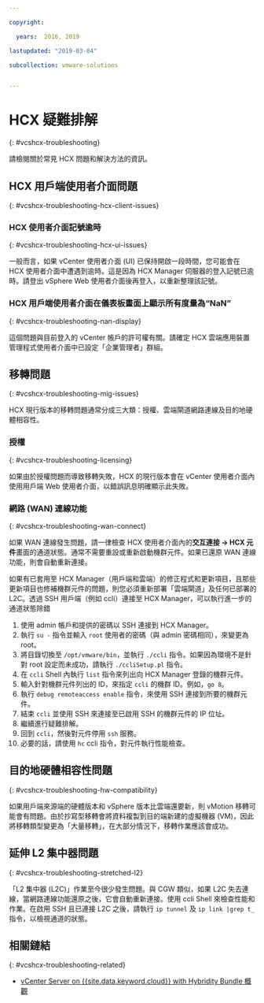 ```yaml
---

copyright:

  years:  2016, 2019

lastupdated: "2019-03-04"

subcollection: vmware-solutions


---
```


# HCX 疑難排解
{: #vcshcx-troubleshooting}

請檢閱關於常見 HCX 問題和解決方法的資訊。

## HCX 用戶端使用者介面問題
{: #vcshcx-troubleshooting-hcx-client-issues}

### HCX 使用者介面記號逾時
{: #vcshcx-troubleshooting-hcx-ui-issues}

一般而言，如果 vCenter 使用者介面 (UI) 已保持開啟一段時間，您可能會在 HCX 使用者介面中遭遇到逾時。這是因為 HCX Manager 伺服器的登入記號已逾時。請登出 vSphere Web 使用者介面後再登入，以重新整理該記號。

### HCX 用戶端使用者介面在儀表板畫面上顯示所有度量為“NaN”
{: #vcshcx-troubleshooting-nan-display}

這個問題與目前登入的 vCenter 帳戶的許可權有關。請確定 HCX 雲端應用裝置管理程式使用者介面中已設定「企業管理者」群組。

## 移轉問題
{: #vcshcx-troubleshooting-mig-issues}

HCX 現行版本的移轉問題通常分成三大類：授權、雲端閘道網路連線及目的地硬體相容性。

### 授權
{: #vcshcx-troubleshooting-licensing}

如果由於授權問題而導致移轉失敗，HCX 的現行版本會在 vCenter 使用者介面內使用用戶端 Web 使用者介面，以錯誤訊息明確顯示此失敗。

### 網路 (WAN) 連線功能
{: #vcshcx-troubleshooting-wan-connect}

如果 WAN 連線發生問題，請一律檢查 HCX 使用者介面內的**交互連接 -> HCX 元件**畫面的通道狀態。通常不需要重設或重新啟動機群元件。如果已還原 WAN 連線功能，則會自動重新連接。

如果有已套用至 HCX Manager（用戶端和雲端）的修正程式和更新項目，且那些更新項目也修補機群元件的問題，則您必須重新部署「雲端閘道」及任何已部署的 L2C。透過 SSH 用戶端（例如 ccli）連接至 HCX Manager，可以執行進一步的通道狀態除錯  

1. 使用 admin 帳戶和提供的密碼以 SSH 連接到 HCX Manager。
2. 執行 `su -` 指令並輸入 `root` 使用者的密碼（與 admin 密碼相同），來變更為 root。
3. 將目錄切換至 `/opt/vmware/bin`，並執行 `./ccli` 指令。如果因為環境不是針對 root 設定而未成功，請執行 `./ccliSetup.pl` 指令。
4. 在 `ccli` Shell 內執行 `list` 指令來列出向 HCX Manager 登錄的機群元件。
5. 輸入針對機群元件列出的 ID，來指定 `ccli` 的機群 ID。例如，`go 8`。
6. 執行 `debug remoteaccess enable` 指令，來使用 SSH 連接到所要的機群元件。
7. 結束 `ccli` 並使用 SSH 來連接至已啟用 SSH 的機群元件的 IP 位址。
9. 繼續進行疑難排解。
10. 回到 `ccli`，然後對元件停用 `ssh` 服務。
11. 必要的話，請使用 `hc` ccli 指令，對元件執行性能檢查。

## 目的地硬體相容性問題
{: #vcshcx-troubleshooting-hw-compatibility}

如果用戶端來源端的硬體版本和 vSphere 版本比雲端還要新，則 vMotion 移轉可能會有問題。由於抄寫型移轉會將資料複製到目的端新建的虛擬機器 (VM)，因此將移轉類型變更為「大量移轉」，在大部分情況下，移轉作業應該會成功。

## 延伸 L2 集中器問題
{: #vcshcx-troubleshooting-stretched-l2}

「L2 集中器 (L2C)」作業至今很少發生問題。與 CGW 類似，如果 L2C 失去連線，當網路連線功能還原之後，它會自動重新連接。使用 ccli Shell 來檢查性能和作業。在啟用 SSH 且已連接 L2C 之後，請執行 `ip tunnel` 及 `ip link |grep t_` 指令，以檢視通道的狀態。

## 相關鏈結
{: #vcshcx-troubleshooting-related}

* [vCenter Server on {{site.data.keyword.cloud}} with Hybridity Bundle 概觀](/docs/services/vmwaresolutions/archiref/vcs?topic=vmware-solutions-vcs-hybridity-intro)   
